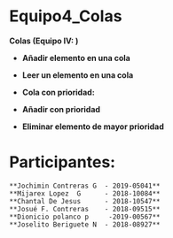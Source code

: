 # Equipo4_Colas

**Colas (Equipo IV: )**

- **Añadir elemento en una cola**
- **Leer un elemento en una cola**
 
 - **Cola con prioridad:**
 - __Añadir con prioridad__
 - **Eliminar elemento de mayor prioridad**
 
 # Participantes:
    **Jochimin Contreras G  - 2019-05041**
    **Mijarex Lopez  G      - 2018-10084**
    **Chantal De Jesus      - 2018-10547**
    **Josué F. Contreras    - 2018-09515**
    **Dionicio polanco p     -2019-00567**
    **Joselito Beriguete N  - 2018-08927**
